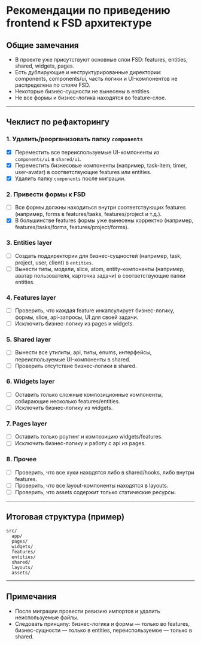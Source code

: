 # Рекомендации по приведению frontend к FSD архитектуре

## Общие замечания
- В проекте уже присутствуют основные слои FSD: features, entities, shared, widgets, pages.
- Есть дублирующие и неструктурированные директории: components, components/ui, часть логики и UI-компонентов не распределена по слоям FSD.
- Некоторые бизнес-сущности не вынесены в entities.
- Не все формы и бизнес-логика находятся во feature-слое.

---

## Чеклист по рефакторингу

### 1. Удалить/реорганизовать папку `components`
- [x] Переместить все переиспользуемые UI-компоненты из `components/ui` в `shared/ui`.
- [x] Переместить бизнесовые компоненты (например, task-item, timer, user-avatar) в соответствующие features или entities.
- [x] Удалить папку `components` после миграции.

### 2. Привести формы к FSD
- [ ] Все формы должны находиться внутри соответствующих features (например, forms в features/tasks, features/project и т.д.).
- [x] В большинстве features формы уже вынесены корректно (например, features/tasks/forms, features/project/forms).

### 3. Entities layer
- [ ] Создать поддиректории для бизнес-сущностей (например, task, project, user, client) в `entities`.
- [ ] Вынести типы, модели, slice, atom, entity-компоненты (например, аватар пользователя, карточка задачи) в соответствующие папки entities.

### 4. Features layer
- [ ] Проверить, что каждая feature инкапсулирует бизнес-логику, формы, slice, api-запросы, UI для своей задачи.
- [ ] Исключить бизнес-логику из pages и widgets.

### 5. Shared layer
- [ ] Вынести все утилиты, api, типы, enums, интерфейсы, переиспользуемые UI-компоненты в shared.
- [ ] Проверить отсутствие бизнес-логики в shared.

### 6. Widgets layer
- [ ] Оставить только сложные композиционные компоненты, собирающие несколько features/entities.
- [ ] Исключить бизнес-логику из widgets.

### 7. Pages layer
- [ ] Оставить только роутинг и композицию widgets/features.
- [ ] Исключить бизнес-логику и работу с api из pages.

### 8. Прочее
- [ ] Проверить, что все хуки находятся либо в shared/hooks, либо внутри features.
- [ ] Проверить, что все layout-компоненты находятся в layouts.
- [ ] Проверить, что assets содержит только статические ресурсы.

---

## Итоговая структура (пример)

```
src/
  app/
  pages/
  widgets/
  features/
  entities/
  shared/
  layouts/
  assets/
```

---

## Примечания
- После миграции провести ревизию импортов и удалить неиспользуемые файлы.
- Следовать принципу: бизнес-логика и формы — только во features, бизнес-сущности — только в entities, переиспользуемое — только в shared. 